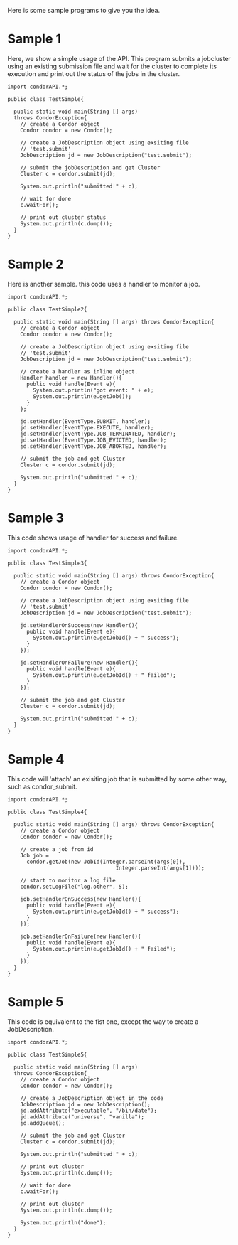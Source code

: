 Here is some sample programs to give you the idea.

# Sample 1 #
Here, we show a simple usage of the API. This program submits a jobcluster using an existing submission file and wait for the cluster to complete its execution and print out the status of the jobs in the cluster.
```
import condorAPI.*;

public class TestSimple{

  public static void main(String [] args) 
  throws CondorException{
    // create a Condor object
    Condor condor = new Condor();

    // create a JobDescription object using exsiting file 
    // 'test.submit'
    JobDescription jd = new JobDescription("test.submit");

    // submit the jobDescription and get Cluster
    Cluster c = condor.submit(jd);

    System.out.println("submitted " + c);

    // wait for done
    c.waitFor();

    // print out cluster status
    System.out.println(c.dump());
  }
}
```
# Sample 2 #
Here is another sample. this code uses a handler to monitor a job.
```
import condorAPI.*;

public class TestSimple2{
  
  public static void main(String [] args) throws CondorException{
	// create a Condor object
	Condor condor = new Condor();

	// create a JobDescription object using exsiting file 
	// 'test.submit'
	JobDescription jd = new JobDescription("test.submit");

	// create a handler as inline object.
	Handler handler = new Handler(){
	  public void handle(Event e){
		System.out.println("got event: " + e);
		System.out.println(e.getJob());
	  }
	};

	jd.setHandler(EventType.SUBMIT, handler);
	jd.setHandler(EventType.EXECUTE, handler);
	jd.setHandler(EventType.JOB_TERMINATED, handler);
	jd.setHandler(EventType.JOB_EVICTED, handler);
	jd.setHandler(EventType.JOB_ABORTED, handler);

	// submit the job and get Cluster
	Cluster c = condor.submit(jd);

	System.out.println("submitted " + c);
  }
}
```

# Sample 3 #
This code shows usage of handler for success and failure.
```
import condorAPI.*;

public class TestSimple3{
  
  public static void main(String [] args) throws CondorException{
	// create a Condor object
	Condor condor = new Condor();

	// create a JobDescription object using exsiting file 
	// 'test.submit'
	JobDescription jd = new JobDescription("test.submit");

	jd.setHandlerOnSuccess(new Handler(){
	  public void handle(Event e){
		System.out.println(e.getJobId() + " success");
	  }
	});

	jd.setHandlerOnFailure(new Handler(){
	  public void handle(Event e){
		System.out.println(e.getJobId() + " failed");
	  }
	});

	// submit the job and get Cluster
	Cluster c = condor.submit(jd);

	System.out.println("submitted " + c);
  }
}
```
# Sample 4 #
This code will 'attach' an exisiting job that is submitted by some other way, such as condor\_submit.
```
import condorAPI.*;

public class TestSimple4{
  
  public static void main(String [] args) throws CondorException{
	// create a Condor object
	Condor condor = new Condor();

	// create a job from id
	Job job = 
	  condor.getJob(new JobId(Integer.parseInt(args[0]), 
                                  Integer.parseInt(args[1])));

	// start to monitor a log file
	condor.setLogFile("log.other", 5);

	job.setHandlerOnSuccess(new Handler(){
	  public void handle(Event e){
		System.out.println(e.getJobId() + " success");
	  }
	});

	job.setHandlerOnFailure(new Handler(){
	  public void handle(Event e){
		System.out.println(e.getJobId() + " failed");
	  }
	});
  }
}
```
# Sample 5 #
This code is equivalent to the fist one, except the way to create a JobDescription.
```
import condorAPI.*;

public class TestSimple5{
  
  public static void main(String [] args) 
  throws CondorException{
	// create a Condor object
	Condor condor = new Condor();

	// create a JobDescription object in the code
	JobDescription jd = new JobDescription();
	jd.addAttribute("executable", "/bin/date");
	jd.addAttribute("universe", "vanilla");
	jd.addQueue();

	// submit the job and get Cluster
	Cluster c = condor.submit(jd);

	System.out.println("submitted " + c);

	// print out cluster
	System.out.println(c.dump());

	// wait for done
	c.waitFor();

	// print out cluster
	System.out.println(c.dump());

	System.out.println("done");
  }
}

```